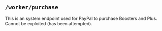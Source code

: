 ## ```/worker/purchase```
This is an system endpoint used for PayPal to purchase Boosters and Plus.<br>
Cannot be exploited (has been attempted).